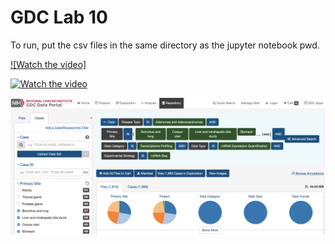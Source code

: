 # GDC Lab 10
To run, put the csv files in the same directory as the jupyter notebook pwd. 

[![Watch the video]](https://youtu.be/m3dgJmUhnF0)

[![Watch the video](https://img.youtube.com/vi/m3dgJmUhnF0/maxresdefault.jpg)](https://youtu.be/m3dgJmUhnF0)

![alt text](https://github.com/smcd253/aws-jupyter-cancerIdentificationML/blob/master/Screen%20Shot%202018-10-29%20at%207.57.28%20AM.png)
